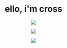 <h1 align="center">ello, i'm cross</h1>

<p align="center">
  <a href="https://skillicons.dev">
    <img src="https://skillicons.dev/icons?i=kotlin,java,ts,vscode,idea,mongodb" />
  </a>
</p>
<p align="center">
  <img src="https://github-readme-stats.vercel.app/api?username=eteryi&count_private=true&show_icons=true&include_all_commits=true&theme=midnight-purple" />
</p>

<p align="center">
  <a href="https://git.io/streak-stats">
    <img src="https://streak-stats.demolab.com?user=eteryi&theme=midnight-purple&date_format=j%2Fn%5B%2FY%5D"/>
  </a>
</p>
